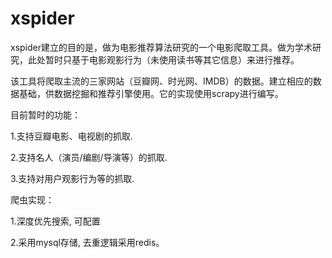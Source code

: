 # xspider

xspider建立的目的是，做为电影推荐算法研究的一个电影爬取工具。做为学术研究，此处暂时只基于电影观影行为（未使用读书等其它信息）来进行推荐。

该工具将爬取主流的三家网站（豆瓣网、时光网、IMDB）的数据。建立相应的数据基础，供数据挖掘和推荐引擎使用。它的实现使用scrapy进行编写。

目前暂时的功能：

1.支持豆瓣电影、电视剧的抓取.

2.支持名人（演员/编剧/导演等）的抓取.

3.支持对用户观影行为等的抓取.

爬虫实现：

1.深度优先搜索, 可配置

2.采用mysql存储, 去重逻辑采用redis。


